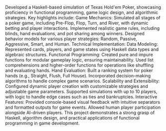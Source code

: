 Developed a Haskell-based simulation of Texas Hold'em Poker, showcasing proficiency in functional programming, game logic design, and algorithmic strategies. Key highlights include:
Game Mechanics:
Simulated all stages of a poker game, including Pre-Flop, Flop, Turn, and River, with dynamic betting and player interactions.
Implemented realistic game rules, including blinds, hand evaluations, and pot sharing among winners.
Designed behavior models for various player strategies: Random, Passive, Aggressive, Smart, and Human.
Technical Implementation:
Data Modeling: Represented cards, players, and game states using Haskell data types and algebraic structures.
Functional Programming:
Created pure and impure functions for modular gameplay logic, ensuring maintainability.
Used list comprehensions and higher-order functions for operations like shuffling and evaluating hands.
Hand Evaluation:
Built a ranking system for poker hands (e.g., Straight, Flush, Full House).
Incorporated decision-making algorithms to handle complex game scenarios.
Scalability and Extensibility:
Configured dynamic player creation with customizable strategies and adjustable game parameters.
Supported simulations with up to 10 players, with logic to handle edge cases such as ties and bankruptcies.
Interactive Features:
Provided console-based visual feedback with intuitive separators and formatted outputs for game events.
Allowed human player participation alongside AI-driven players.
This project demonstrates a strong grasp of Haskell, algorithm design, and practical applications of functional programming in game development.
